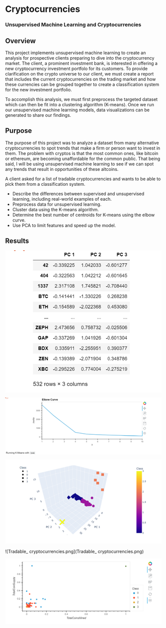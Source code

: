 # Cryptocurrencies

### Unsupervised Machine Learning and Cryptocurrencies

## Overview

This project implements unsupervised machine learning to create an analysis for prospective clients preparing to dive into the cryptocurrency market. The client, a prominent investment bank, is interested in offering a new cryptocurrency investment portfolo for its customers. To provide clarification on the crypto universe to our client, we must create a report that includes the current cryptocurrencies on the trading market and how these currencies can be grouped together to create a classification system for the new investment portfolio.

To accomplish this analysis, we must first preprocess the targeted dataset which can then be fit into a clustering algorithm (K-means). Once we run our unsupervised machine learning models, data visualizations can be generated to share our findings.

## Purpose

The purpose of this project was to analyze a dataset from many alternative cryptocurrencies to spot trends that make a firm or person want to invest in them. The problem with cryptos is that the most common ones, like bitcoin or ethereum, are becoming unaffordable for the common public. That being said, I will be using unsupervised machine learning to see if we can spot any trends that result in opportunities of these altcoins.

A client asked for a list of tradable cryptocurrencies and wants to be able to pick them from a classification system.

- Describe the differences between supervised and unsupervised learning, including real-world examples of each.
- Preprocess data for unsupervised learning.
- Cluster data using the K-means algorithm.
- Determine the best number of centroids for K-means using the elbow curve.
- Use PCA to limit features and speed up the model.

## Results

![Figure1.png](Figure1.png)

![Elbow_Curve.png](Elbow_Curve.png)

![3D_ScatterPlot.png](3D_ScatterPlot.png)

![Tradable_ cryptocurrencies.png](Tradable_ cryptocurrencies.png)

![Figure2.png](Figure2.png)
